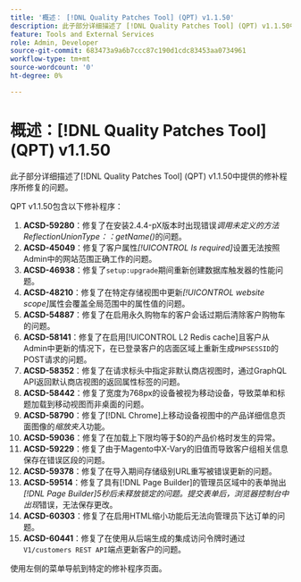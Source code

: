 ```yaml
---
title: '概述： [!DNL Quality Patches Tool] (QPT) v1.1.50'
description: 此子部分详细描述了 [!DNL Quality Patches Tool] (QPT) v1.1.50中提供的修补程序所修复的问题。
feature: Tools and External Services
role: Admin, Developer
source-git-commit: 683473a9a6b7ccc87c190d1cdc83453aa0734961
workflow-type: tm+mt
source-wordcount: '0'
ht-degree: 0%

---
```


# 概述：[!DNL Quality Patches Tool] (QPT) v1.1.50

此子部分详细描述了[!DNL Quality Patches Tool] (QPT) v1.1.50中提供的修补程序所修复的问题。

QPT v1.1.50包含以下修补程序：

1. **ACSD-59280**：修复了在安装2.4.4-pX版本时出现错误&#x200B;*调用未定义的方法ReflectionUnionType：：getName()*&#x200B;的问题。
1. **ACSD-45049**：修复了客户属性&#x200B;*[!UICONTROL Is required]*&#x200B;设置无法按照Admin中的网站范围正确工作的问题。
1. **ACSD-46938**：修复了`setup:upgrade`期间重新创建数据库触发器的性能问题。
1. **ACSD-48210**：修复了在特定存储视图中更新&#x200B;*[!UICONTROL website scope]*&#x200B;属性会覆盖全局范围中的属性值的问题。
1. **ACSD-54887**：修复了在启用永久购物车的客户会话过期后清除客户购物车的问题。
1. **ACSD-58141**：修复了在启用[!UICONTROL L2 Redis cache]且客户从Admin中更新的情况下，在已登录客户的店面区域上重新生成`PHPSESSID`的POST请求的问题。
1. **ACSD-58352**：修复了在请求标头中指定非默认商店视图时，通过GraphQL API返回默认商店视图的返回属性标签的问题。
1. **ACSD-58442**：修复了宽度为768px的设备被视为移动设备，导致菜单和标题加载到移动视图而非桌面的问题。
1. **ACSD-58790**：修复了[!DNL Chrome]上移动设备视图中的产品详细信息页面图像的&#x200B;*缩放夹入*&#x200B;功能。
1. **ACSD-59036**：修复了在加载上下限均等于$0的产品价格时发生的异常。
1. **ACSD-59229**：修复了由于Magento中X-Vary的旧值而导致客户组相关信息保存在错误区段的问题。
1. **ACSD-59378**：修复了在导入期间存储级别URL重写被错误更新的问题。
1. **ACSD-59514**：修复了具有[!DNL Page Builder]的管理员区域中的表单抛出&#x200B;*[!DNL Page Builder]5秒后未释放锁定的问题。提交表单后，浏览器控制台中出现*&#x200B;错误，无法保存更改。
1. **ACSD-60303**：修复了在启用HTML缩小功能后无法向管理员下达订单的问题。
1. **ACSD-60441**：修复了在使用从后端生成的集成访问令牌时通过`V1/customers REST API`端点更新客户的问题。

使用左侧的菜单导航到特定的修补程序页面。

